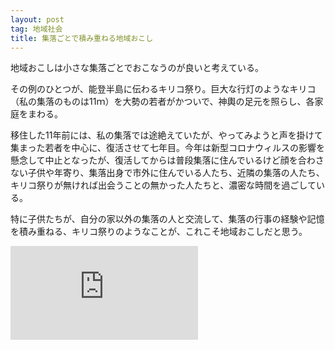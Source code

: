 ```yaml
---
layout: post
tag: 地域社会
title: 集落ごとで積み重ねる地域おこし
---
```

地域おこしは小さな集落ごとでおこなうのが良いと考えている。

その例のひとつが、能登半島に伝わるキリコ祭り。巨大な行灯のようなキリコ（私の集落のものは11ｍ）を大勢の若者がかついで、神輿の足元を照らし、各家庭をまわる。

移住した11年前には、私の集落では途絶えていたが、やってみようと声を掛けて集まった若者を中心に、復活させて七年目。今年は新型コロナウィルスの影響を懸念して中止となったが、復活してからは普段集落に住んでいるけど顔を合わさない子供や年寄り、集落出身で市外に住んでいる人たち、近隣の集落の人たち、キリコ祭りが無ければ出会うことの無かった人たちと、濃密な時間を過ごしている。

特に子供たちが、自分の家以外の集落の人と交流して、集落の行事の経験や記憶を積み重ねる、キリコ祭りのようなことが、これこそ地域おこしだと思う。

![](https://kobapan.com/p/i.php?/galleries/community/reborn-sm.jpg)
